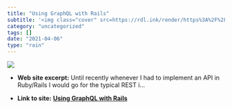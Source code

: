 ```yaml
---
title: "Using GraphQL with Rails"
subtitle: '<img class="cover" src=https://rdl.ink/render/https%3A%2F%2Fvitobotta.com%2F2018%2F06%2F13%2Fusing-g...'
category: "uncategorized"
tags: []
date: "2021-04-06"
type: "rain"
---
```

<img class="cover" src=https://rdl.ink/render/https%3A%2F%2Fvitobotta.com%2F2018%2F06%2F13%2Fusing-graphql-with-rails>



* **Web site excerpt:** Until recently whenever I had to implement an API in Ruby/Rails I would go for the typical REST i...

* **Link to site:** **[Using GraphQL with Rails](https://vitobotta.com/2018/06/13/using-graphql-with-rails)**